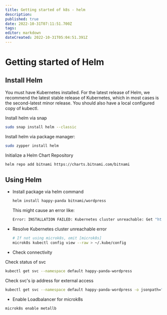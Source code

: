 ```yaml
---
title: Getting started of k8s - helm
description: 
published: true
date: 2022-10-31T07:11:51.700Z
tags: 
editor: markdown
dateCreated: 2022-10-31T05:04:51.391Z
---
```


# Getting started of Helm
## Install Helm
You must have Kubernetes installed. For the latest release of Helm, we recommend the latest stable release of Kubernetes, which in most cases is the second-latest minor release.
You should also have a local configured copy of kubectl.

Install helm via snap
```bash
sudo snap install helm --classic
```

Install helm via package manager:
```bash
sudo zypper install helm
```

Initialize a Helm Chart Repository
```bash
helm repo add bitnami https://charts.bitnami.com/bitnami
```

## Using Helm

- Install package via helm command
  ```bash
  helm install happy-panda bitnami/wordpress
  ```
	This might cause an error like:
  ```bash
  Error: INSTALLATION FAILED: Kubernetes cluster unreachable: Get "http://localhost:8080/version": dial tcp 127.0.0.1:8080: connect: connection refused
  ```

- Resolve Kubernetes cluster unreachable error
  ```bash
  # If not using microk8s, omit [microk8s]
  microk8s kubectl config view --raw > ~/.kube/config
  ```

- Check connectivity

Check status of svc
```bash
kubectl get svc --namespace default happy-panda-wordpress
```

Check svc's ip address for external access
```bash
kubectl get svc --namespace default happy-panda-wordpress -o jsonpath="{.spec.clusterIP}"
```

- Enable Loadbalancer for microk8s
```bash
microk8s enable metallb
```